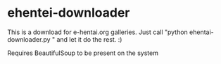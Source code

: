 # ehentei-downloader
This is a download for e-hentai.org galleries.
Just call "python ehentai-downloader.py <gallery-url>" and let it do the rest. :)

Requires BeautifulSoup to be present on the system
